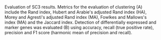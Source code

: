 Evaluation of SC3 results. Metrics for the evaluation of clustering (A) include the Rand index, Hubert and Arabie's adjusted Rand index (HA), Morey and Agresti's adjusted Rand index (MA), Fowlkes and Mallows's index (MA) and the Jaccard index. Detection of differentially expressed and marker genes was evaluated (B) using accuracy, recall (true positive rate), precision and F1 score (harmonic mean of precision and recall).